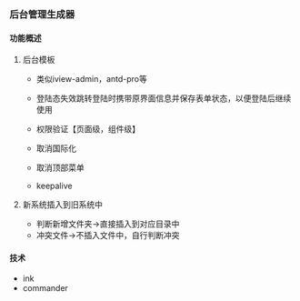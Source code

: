 ### 后台管理生成器

#### 功能概述

1. 后台模板

   - 类似iview-admin，antd-pro等

   - 登陆态失效跳转登陆时携带原界面信息并保存表单状态，以便登陆后继续使用

   - 权限验证【页面级，组件级】
   
   - 取消国际化
   
   - 取消顶部菜单
   
   - keepalive
   
     

2. 新系统插入到旧系统中
   - 判断新增文件夹->直接插入到对应目录中
   - 冲突文件->不插入文件中，自行判断冲突

#### 技术

- ink
- commander